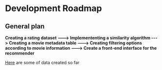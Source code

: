 # Development Roadmap

## General plan

**Creating a rating dataset ---> Implemententing a similarity algorithm ---> Creating a movie metadata table ---> Creating filtering options according to movie information ---> Create a front-end interface for the recommender**

[Here](Project/data) are some of data created so far 
 
